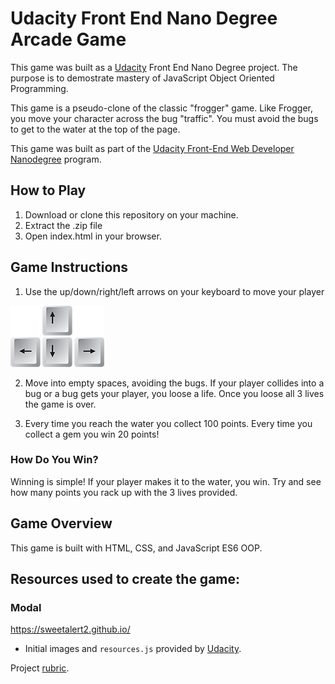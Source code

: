 # Udacity Front End Nano Degree Arcade Game

This game was built as a [Udacity](www.udacity.com) Front End Nano Degree project. The purpose is to demostrate mastery of JavaScript Object Oriented Programming.

This game is a pseudo-clone of the classic "frogger" game.  Like Frogger, you move your character across the bug "traffic". You must avoid the bugs to get to the water at the top of the page.

This game was built as part of the [Udacity Front-End Web Developer Nanodegree](https://www.udacity.com/course/front-end-web-developer-nanodegree--nd001) program.

## How to Play

1. Download or clone this repository on your machine. 
2. Extract the .zip file
3. Open index.html in your browser. 

## Game Instructions

1. Use the up/down/right/left arrows on your keyboard to move your player

![keyboard arrows](images/keyboard-keys.png)

2. Move into empty spaces, avoiding the bugs.  If your player collides into a bug or a bug gets your player, you loose a life. Once you loose all 3 lives the game is over.

4. Every time you reach the water you collect 100 points. Every time you collect a gem you win 20 points!

### How Do You Win?

Winning is simple! If your player makes it to the water, you win. Try and see how many points you rack up with the 3 lives provided.

## Game Overview

This game is built with HTML, CSS, and JavaScript ES6 OOP.  

## Resources used to create the game:

### Modal
https://sweetalert2.github.io/

- Initial images and `resources.js` provided by [Udacity](https://github.com/udacity/frontend-nanodegree-arcade-game).

Project [rubric](https://review.udacity.com/#!/projects/2696458597/rubric).


